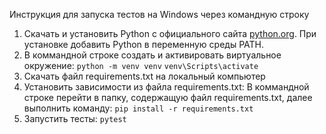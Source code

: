 Инструкция для запуска тестов на Windows через командную строку
1. Скачать и установить Python с официального сайта [python.org](https://www.python.org/). При установке добавить Python в переменную среды PATH.
2. В коммандной строке создать и активировать виртуальное окружение:
   `python -m venv venv` 
   `venv\Scripts\activate`
3. Скачать файл requirements.txt на локальный компьютер
4. Установить зависимости из файла requirements.txt: В коммандной строке перейти в папку, содержащую файл requirements.txt, далее выполнить команду:
   `pip install -r requirements.txt`
5. Запустить тесты:
   `pytest`
